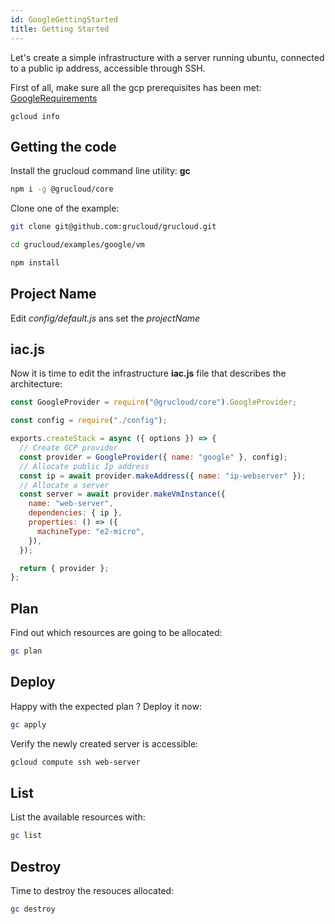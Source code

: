 ```yaml
---
id: GoogleGettingStarted
title: Getting Started
---
```


Let's create a simple infrastructure with a server running ubuntu, connected to a public ip address, accessible through SSH.

First of all, make sure all the gcp prerequisites has been met: [GoogleRequirements](./GoogleRequirements.md)

```
gcloud info
```

## Getting the code

Install the grucloud command line utility: **gc**

```bash
npm i -g @grucloud/core
```

Clone one of the example:

```bash
git clone git@github.com:grucloud/grucloud.git
```

```bash
cd grucloud/examples/google/vm
```

```bash
npm install
```

## Project Name

Edit _config/default.js_ ans set the _projectName_

## iac.js

Now it is time to edit the infrastructure **iac.js** file that describes the architecture:

```js
const GoogleProvider = require("@grucloud/core").GoogleProvider;

const config = require("./config");

exports.createStack = async ({ options }) => {
  // Create GCP provider
  const provider = GoogleProvider({ name: "google" }, config);
  // Allocate public Ip address
  const ip = await provider.makeAddress({ name: "ip-webserver" });
  // Allocate a server
  const server = await provider.makeVmInstance({
    name: "web-server",
    dependencies: { ip },
    properties: () => ({
      machineType: "e2-micro",
    }),
  });

  return { provider };
};
```

## Plan

Find out which resources are going to be allocated:

```sh
gc plan
```

## Deploy

Happy with the expected plan ? Deploy it now:

```sh
gc apply
```

Verify the newly created server is accessible:

```sh
gcloud compute ssh web-server
```

## List

List the available resources with:

```sh
gc list
```

## Destroy

Time to destroy the resouces allocated:

```sh
gc destroy
```
